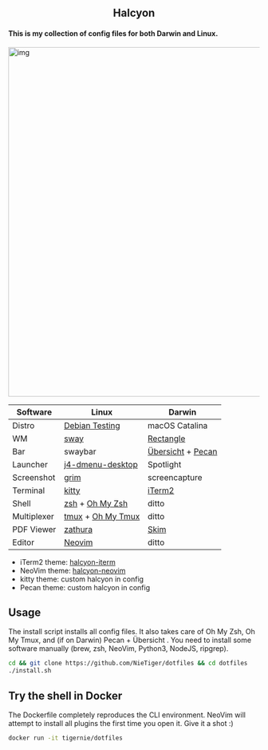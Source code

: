 <h2 align="center">Halcyon</h1>

<h4 aligh="center">This is my collection of config files for both Darwin and Linux. </h4>

<img src="https://github.com/NieTiger/halcyon-assets/raw/master/macOS-neofetch.png" alt="img" align="center" width="700px">

| Software    | Linux                                                                                 | Darwin                                   |
| ----------- | ------------------------------------------------------------------------------------- | ---------------------------------------- |
| Distro      | [Debian Testing](https://www.debian.org/releases/testing/)                            | macOS Catalina                           |
| WM          | [sway](https://github.com/swaywm/sway)                                                | [Rectangle](https://rectangleapp.com/)   |
| Bar         | swaybar                                                                               | [Übersicht](http://tracesof.net/uebersicht/) + [Pecan](https://github.com/zzzeyez/Pecan) |
| Launcher    | [j4-dmenu-desktop](https://github.com/enkore/j4-dmenu-desktop)                        | Spotlight                                |
| Screenshot  | [grim](https://github.com/emersion/grim)                                              | screencapture                            |
| Terminal    | [kitty](https://sw.kovidgoyal.net/kitty/)                                             | [iTerm2](https://iterm2.com/)            |
| Shell       | [zsh](http://www.zsh.org/) + [Oh My Zsh](https://ohmyz.sh/)                           | ditto                          |
| Multiplexer | [tmux](https://github.com/tmux/tmux) + [Oh My Tmux](https://github.com/gpakosz/.tmux) | ditto                        |
| PDF Viewer  | [zathura](https://pwmt.org/projects/zathura/)                                         | [Skim](https://skim-app.sourceforge.io/) |
| Editor      | [Neovim](https://neovim.io/)                                                          | ditto                                    |

- iTerm2 theme:   [halcyon-iterm](https://github.com/bchiang7/halcyon-iterm)
- NeoVim theme: [halcyon-neovim](https://github.com/NieTiger/halcyon-neovim)
- kitty theme: custom halcyon in config
- Pecan theme: custom halcyon in config

## Usage

The install script installs all config files. It also takes care of Oh My Zsh, Oh My Tmux, and (if on Darwin) Pecan + Übersicht . You need to install some software manually (brew, zsh, NeoVim, Python3, NodeJS, ripgrep).

```bash
cd && git clone https://github.com/NieTiger/dotfiles && cd dotfiles
./install.sh
```

## Try the shell in Docker

The Dockerfile completely reproduces the CLI environment. NeoVim will attempt to install all plugins the first time you open it. Give it a shot :)

```bash
docker run -it tigernie/dotfiles
```
